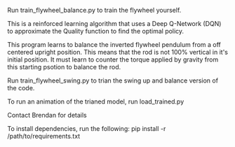 Run train_flywheel_balance.py to train the flywheel yourself.

This is a reinforced learning algorithm that uses a 
Deep Q-Network (DQN) to approximate the Quality function
to find the optimal policy.

This program learns to balance the inverted flywheel pendulum from
a off centered upright position. This means that the rod is not 100% 
vertical in it's initial position. It must learn to counter the torque
applied by gravity from this starting psotion to balance the rod.

Run train_flywheel_swing.py to trian the swing up and balance version
of the code. 

To run an animation of the trianed model, run load_trained.py


Contact Brendan for details

To install dependencies, run the following:
pip install -r /path/to/requirements.txt
